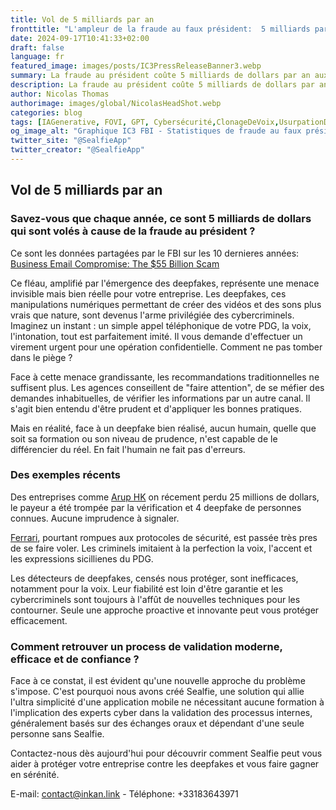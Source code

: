 ```yaml
---
title: Vol de 5 milliards par an
fronttitle: "L'ampleur de la fraude au faux président:  5 milliards par an"
date: 2024-09-17T10:41:33+02:00
draft: false
language: fr
featured_image: images/posts/IC3PressReleaseBanner3.webp
summary: La fraude au président coûte 5 milliards de dollars par an aux entreprises. Les deepfakes rendent obsolètes les méthodes de sécurité traditionnelles, trompant même les plus vigilants. Des entreprises comme Arup HK et Ferrari en ont été victimes. Pour restaurer la confiance et la tranquillité d'esprit dans vos échanges professionnels, une nouvelle approche s'impose.
description: La fraude au président coûte 5 milliards de dollars par an aux entreprises. Les deepfakes rendent obsolètes les méthodes de sécurité traditionnelles, trompant même les plus vigilants. Des entreprises comme Arup HK et Ferrari en ont été victimes. Pour restaurer la confiance et la tranquillité d'esprit dans vos échanges professionnels, une nouvelle approche s'impose.
author: Nicolas Thomas
authorimage: images/global/NicolasHeadShot.webp
categories: blog
tags: [IAGenerative, FOVI, GPT, Cybersécurité,ClonageDeVoix,UsurpationDidentité]
og_image_alt: "Graphique IC3 FBI - Statistiques de fraude au faux président montrant 5 milliards de dollars volés annuellement"
twitter_site: "@SealfieApp"
twitter_creator: "@SealfieApp"
---
```

## Vol de 5 milliards par an

### Savez-vous que chaque année, ce sont 5 milliards de dollars qui sont volés à cause de la fraude au président ?

Ce sont les données partagées par le FBI sur les 10 dernieres années: [Business Email Compromise: The $55 Billion Scam](https://www.ic3.gov/PSA/2024/PSA240911)

Ce fléau, amplifié par l'émergence des deepfakes, représente une menace invisible mais bien réelle pour votre entreprise. Les deepfakes, ces manipulations numériques permettant de créer des vidéos et des sons plus vrais que nature, sont devenus l'arme privilégiée des cybercriminels. Imaginez un instant : un simple appel téléphonique de votre PDG, la voix, l'intonation, tout est parfaitement imité. Il vous demande d'effectuer un virement urgent pour une opération confidentielle. Comment ne pas tomber dans le piège ?

Face à cette menace grandissante, les recommandations traditionnelles ne suffisent plus. Les agences conseillent de "faire attention", de se méfier des demandes inhabituelles, de vérifier les informations par un autre canal. Il s'agit bien entendu d'être prudent et d'appliquer les bonnes pratiques.

Mais en réalité, face à un deepfake bien réalisé, aucun humain, quelle que soit sa formation ou son niveau de prudence, n'est capable de le différencier du réel. En fait l'humain ne fait pas d'erreurs.

### Des exemples récents

Des entreprises comme [Arup HK](https://www.ft.com/content/b977e8d4-664c-4ae4-8a8e-eb93bdf785ea) on récement perdu 25 millions de dollars, le payeur a été trompée par la vérification et 4 deepfake de personnes connues. Aucune imprudence à signaler.

[Ferrari](https://www.carscoops.com/2024/07/ferrari-ceo-impersonator-uncovered-by-colleague-in-deepfake-call/), pourtant rompues aux protocoles de sécurité, est passée très pres de se faire voler. Les criminels imitaient à la perfection la voix, l'accent et les expressions sicillienes du PDG.

Les détecteurs de deepfakes, censés nous protéger,  sont inefficaces, notamment pour la voix.  Leur fiabilité est loin d'être garantie et les cybercriminels sont toujours  à l'affût de nouvelles techniques pour les contourner.  Seule une approche proactive et innovante peut vous protéger efficacement.

### Comment retrouver un process de validation moderne, efficace et de confiance ?

Face à ce constat, il est évident qu'une nouvelle approche du problème s'impose. C'est pourquoi nous avons créé Sealfie, une solution qui allie l'ultra simplicité d'une application mobile ne nécessitant aucune formation à l'implication des experts cyber dans la validation des processus internes, généralement basés sur des échanges oraux et dépendant d'une seule personne sans Sealfie.

Contactez-nous dès aujourd'hui pour découvrir comment Sealfie peut vous aider à protéger votre entreprise contre les deepfakes et vous faire gagner en sérénité.

E-mail: [contact@inkan.link](mailto:contact@inkan.link?subject=Rendez-vous?)   -   Téléphone: +33183643971
